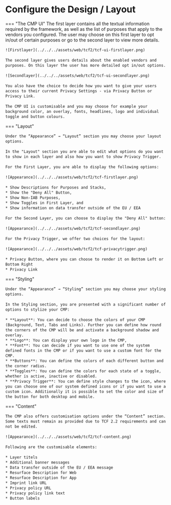 # Configure the Design / Layout

=== "The CMP UI"
    The first layer contains all the textual information required by the framework, as well as the list of purposes that apply to the vendors you configured. The user may choose on this first layer to opt in/out of certain purposes or go to the second layer to view more details.

    ![Firstlayer](../../../assets/web/tcf2/tcf-ui-firstlayer.png)

    The second layer gives users details about the enabled vendors and purposes. On this layer the user has more detailed opt in/out options.

    ![Secondlayer](../../../assets/web/tcf2/tcf-ui-secondlayer.png)

    You also have the choice to decide how you want to give your users access to their current Privacy Settings - via Privacy Button or Privacy Link. 

    The CMP UI is customisable and you may choose for example your background color, an overlay, fonts, headlines, logo and individual toggle and button colours.

=== "Layout"

    Under the “Appearance” → “Layout” section you may choose your layout options.

    In the "Layout" section you are able to edit what options do you want to show in each layer and also how you want to show Privacy Trigger.

    For the First Layer, you are able to display the following options:

    ![Appearance](../../../assets/web/tcf2/tcf-firstlayer.png)

    * Show Descriptions for Purposes and Stacks,
    * Show the "Deny All" Button,
    * Show Non-IAB Purposes,
    * Show Toggles in First Layer, and
    * Show information on data transfer outside of the EU / EEA

    For the Second Layer, you can choose to display the "Deny All" button:

    ![Appearance](../../../assets/web/tcf2/tcf-secondlayer.png)

    For the Privacy Trigger, we offer two choices for the layout:

    ![Appearance](../../../assets/web/tcf2/tcf-privacytrigger.png)

    * Privacy Button, where you can choose to render it on Bottom Left or Bottom Right
    * Privacy Link

=== "Styling"

    Under the “Appearance” → “Styling” section you may choose your styling options.

    In the Styling section, you are presented with a significant number of options to stylize your CMP:

    * **Layout**: You can decide to choose the colors of your CMP (Background, Text, Tabs and Links). Further you can define how round the corners of the CMP will be and activate a background shadow and overlay.
    * **Logo**: You can display your own logo in the CMP,
    * **Font**: You can decide if you want to use one of the system defined fonts in the CMP or if you want to use a custom font for the CMP.
    * **Buttons**: You can define the colors of each different button and the corner radius.
    * **Toggles**: You can define the colors for each state of a toggle, whether is active, inactive or disabled.
    * **Privacy Trigger**: You can define style changes to the icon, where you can choose one of our system defined icons or if you want to use a custom icon. Additionally it is possible to set the color and size of the button for both desktop and mobile.

=== "Content"

    The CMP also offers customisation options under the “Content” section. Some texts must remain as provided due to TCF 2.2 requirements and can not be edited.

    ![Appearance](../../../assets/web/tcf2/tcf-content.png)

    Following are the customisable elements:

    * Layer titels
    * Additional banner messages
    * Data transfer outside of the EU / EEA message
    * Resurface Description for Web
    * Resurface Description for App
    * Imprint link URL
    * Privacy policy URL
    * Privacy policy link text
    * Button labels

